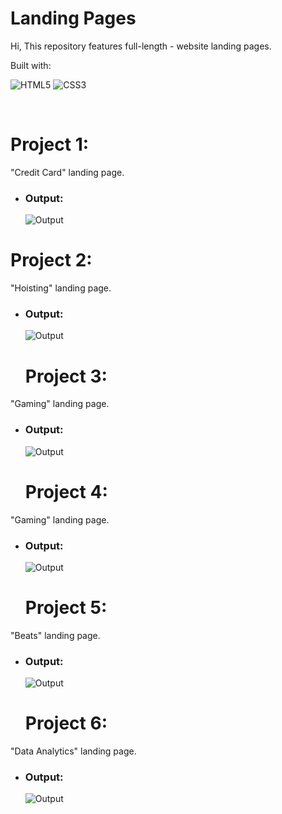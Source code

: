 # Landing Pages
Hi, This repository features full-length - website landing pages.

Built with:

![HTML5](https://img.shields.io/badge/html5-%23E34F26.svg?style=for-the-badge&logo=html5&logoColor=white) ![CSS3](https://img.shields.io/badge/css3-%231572B6.svg?style=for-the-badge&logo=css3&logoColor=white)

<br>

# Project 1:
"Credit Card" landing page.
- ### Output:
  ![Output](./1_project_Credit_Card_Landing_Page/Credit_card_landing_page.png)




# Project 2:
"Hoisting" landing page.
- ### Output:
  ![Output](./02_Project_Hosting_Site_Landing_Page/Hosting%20Landing%20Page.png)


  # Project 3:
"Gaming" landing page.
- ### Output:
  ![Output](./03_Project_Gaming_Landing_Page/Gaming%20Landing%20Page.png)



  
  # Project 4:
"Gaming" landing page.
- ### Output:
  ![Output](./04_Project_Real_Estate_Landing_Page/Real%20Estate%20-%20Desktop.png)



   # Project 5:
"Beats" landing page.
- ### Output:
  ![Output](./05_Project_Beats_Landing_Page/Main%20Landing%20page.png)



  # Project 6:
"Data Analytics" landing page.
- ### Output:
  ![Output](./06_Project_Data_Analytics_Landing_Page/Data%20Analytics%20Landing%20page.png)






